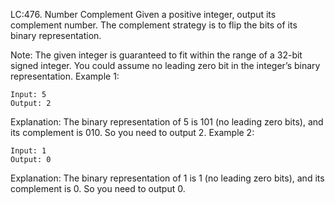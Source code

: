 LC:476. Number Complement
Given a positive integer, output its complement number. The complement strategy is to flip the bits of its binary representation.

Note:
The given integer is guaranteed to fit within the range of a 32-bit signed integer.
You could assume no leading zero bit in the integer’s binary representation.
Example 1:
```
Input: 5
Output: 2
```
Explanation: The binary representation of 5 is 101 (no leading zero bits), and its complement is 010. So you need to output 2.
Example 2:
```
Input: 1
Output: 0
```
Explanation: The binary representation of 1 is 1 (no leading zero bits), and its complement is 0. So you need to output 0.
